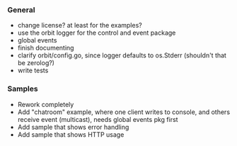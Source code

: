 ### General
- change license? at least for the examples?
- use the orbit logger for the control and event package
- global events
- finish documenting
- clarify orbit/config.go, since logger defaults to os.Stderr (shouldn't that be zerolog?)
- write tests

### Samples
- Rework completely
- Add "chatroom" example, where one client writes to console, and others receive event (multicast), needs global events pkg first 
- Add sample that shows error handling
- Add sample that shows HTTP usage